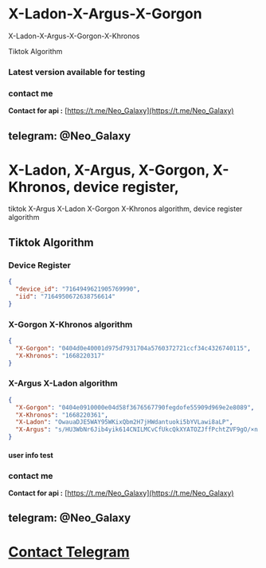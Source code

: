 # X-Ladon-X-Argus-X-Gorgon
X-Ladon-X-Argus-X-Gorgon-X-Khronos

Tiktok Algorithm 

### Latest version available for testing
### contact me
**Contact for api :** [https://t.me/Neo_Galaxy](https://t.me/Neo_Galaxy)
## telegram: @Neo_Galaxy

# X-Ladon, X-Argus, X-Gorgon, X-Khronos, device register,
tiktok X-Argus X-Ladon X-Gorgon X-Khronos algorithm, device register algorithm


## Tiktok Algorithm

### Device Register

```json
{
  "device_id": "7164949621905769990",
  "iid": "7164950672638756614"
}
```


### X-Gorgon X-Khronos algorithm


```json
{
  "X-Gorgon": "0404d0e40001d975d7931704a5760372721ccf34c4326740115",
  "X-Khronos": "1668220317"
}
```

### X-Argus X-Ladon algorithm

```json
{
  "X-Gorgon": "0404e0910000e04d58f3676567790fegdofe55909d969e2e8089",
  "X-Khronos": "1668220361",
  "X-Ladon": "OwauaDJE5WAY95WKixQbm2H7jHWdantuoki5bYVLawi8aLP",
  "X-Argus": "s/HU3WbNr6Jib4yik614CNILMCvCfUkcQkXYATOZJffPchtZVF9gO/×n|KdrsIQOQ|TiPtssLgRnSnQdNPh+fb0z5aguOj4xvk5acihJhJzKdaz/00NxSrhsFdWhy2B2S×9n7ARIPeJYGZMJOsHJBytkNYb9WY6916fgoVxf8X20AEYyAWmS8P87/p/VpfhI0ym0DRsCrrk7j2/uhB8x+JHel5c5mu4Hb3+ybZ8ggCROkH3YiFQnyvlickOrV7aR/sYUcIJTDpMuZQd0Qp+UUJP"
}
```

#### user info test
### contact me
**Contact for api :** [https://t.me/Neo_Galaxy](https://t.me/Neo_Galaxy)
## telegram: @Neo_Galaxy

# [Contact Telegram](https://t.me/Neo_Galaxy)


